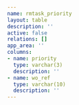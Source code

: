 ```yaml
---
name: rmtask_priority
layout: table
description: ''
active: false
relations: []
app_area: ''
columns:
- name: priority
  type: varchar(3)
  description: ''
- name: wo_ref
  type: varchar(10)
  description: ''
---
```


